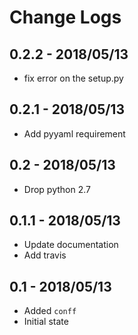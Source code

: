 # Change Logs

## 0.2.2 - 2018/05/13
- fix error on the setup.py

## 0.2.1 - 2018/05/13
- Add pyyaml requirement

## 0.2 - 2018/05/13
- Drop python 2.7

## 0.1.1 - 2018/05/13
- Update documentation
- Add travis

## 0.1 - 2018/05/13
- Added ``conff``
- Initial state
